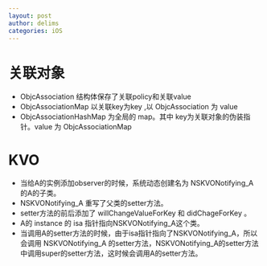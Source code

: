 ```yaml
---
layout: post
author: delims
categories: iOS
---
```


# 关联对象

- ObjcAssociation 结构体保存了关联policy和关联value
- ObjcAssociationMap 以关联key为key ,以 ObjcAssociation 为 value
- ObjcAssociationHashMap 为全局的 map。其中 key为关联对象的伪装指针。value 为 ObjcAssociationMap

# KVO

- 当给A的实例添加observer的时候，系统动态创建名为 NSKVONotifying_A 的A的子类。
- NSKVONotifying_A 重写了父类的setter方法。
- setter方法的前后添加了 willChangeValueForKey 和 didChageForKey 。
- A的 instance 的 isa 指针指向NSKVONotifying_A这个类。
- 当调用A的setter方法的时候，由于isa指针指向了NSKVONotifying_A，所以会调用 NSKVONotifying_A 的setter方法，NSKVONotifying_A的setter方法中调用super的setter方法，这时候会调用A的setter方法。
